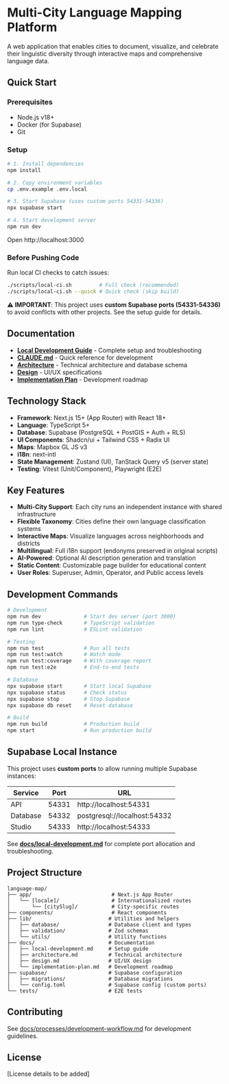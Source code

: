 # Multi-City Language Mapping Platform

A web application that enables cities to document, visualize, and celebrate their linguistic diversity through interactive maps and comprehensive language data.

## Quick Start

### Prerequisites

- Node.js v18+
- Docker (for Supabase)
- Git

### Setup

```bash
# 1. Install dependencies
npm install

# 2. Copy environment variables
cp .env.example .env.local

# 3. Start Supabase (uses custom ports 54331-54336)
npx supabase start

# 4. Start development server
npm run dev
```

Open http://localhost:3000

### Before Pushing Code

Run local CI checks to catch issues:

```bash
./scripts/local-ci.sh         # Full check (recommended)
./scripts/local-ci.sh --quick # Quick check (skip build)
```

**⚠️ IMPORTANT**: This project uses **custom Supabase ports (54331-54336)** to avoid conflicts with other projects. See the setup guide for details.

## Documentation

- **[Local Development Guide](./docs/local-development.md)** - Complete setup and troubleshooting
- **[CLAUDE.md](./CLAUDE.md)** - Quick reference for development
- **[Architecture](./docs/architecture.md)** - Technical architecture and database schema
- **[Design](./docs/design.md)** - UI/UX specifications
- **[Implementation Plan](./docs/implementation-plan.md)** - Development roadmap

## Technology Stack

- **Framework**: Next.js 15+ (App Router) with React 18+
- **Language**: TypeScript 5+
- **Database**: Supabase (PostgreSQL + PostGIS + Auth + RLS)
- **UI Components**: Shadcn/ui + Tailwind CSS + Radix UI
- **Maps**: Mapbox GL JS v3
- **i18n**: next-intl
- **State Management**: Zustand (UI), TanStack Query v5 (server state)
- **Testing**: Vitest (Unit/Component), Playwright (E2E)

## Key Features

- **Multi-City Support**: Each city runs an independent instance with shared infrastructure
- **Flexible Taxonomy**: Cities define their own language classification systems
- **Interactive Maps**: Visualize languages across neighborhoods and districts
- **Multilingual**: Full i18n support (endonyms preserved in original scripts)
- **AI-Powered**: Optional AI description generation and translation
- **Static Content**: Customizable page builder for educational content
- **User Roles**: Superuser, Admin, Operator, and Public access levels

## Development Commands

```bash
# Development
npm run dev              # Start dev server (port 3000)
npm run type-check       # TypeScript validation
npm run lint             # ESLint validation

# Testing
npm run test             # Run all tests
npm run test:watch       # Watch mode
npm run test:coverage    # With coverage report
npm run test:e2e         # End-to-end tests

# Database
npx supabase start       # Start local Supabase
npx supabase status      # Check status
npx supabase stop        # Stop Supabase
npx supabase db reset    # Reset database

# Build
npm run build            # Production build
npm start                # Run production build
```

## Supabase Local Instance

This project uses **custom ports** to allow running multiple Supabase instances:

| Service | Port | URL |
|---------|------|-----|
| API | 54331 | http://localhost:54331 |
| Database | 54332 | postgresql://localhost:54332 |
| Studio | 54333 | http://localhost:54333 |

See **[docs/local-development.md](./docs/local-development.md)** for complete port allocation and troubleshooting.

## Project Structure

```
language-map/
├── app/                          # Next.js App Router
│   └── [locale]/                 # Internationalized routes
│       └── [citySlug]/           # City-specific routes
├── components/                   # React components
├── lib/                         # Utilities and helpers
│   ├── database/                # Database client and types
│   ├── validation/              # Zod schemas
│   └── utils/                   # Utility functions
├── docs/                        # Documentation
│   ├── local-development.md     # Setup guide
│   ├── architecture.md          # Technical architecture
│   ├── design.md                # UI/UX design
│   └── implementation-plan.md   # Development roadmap
├── supabase/                    # Supabase configuration
│   ├── migrations/              # Database migrations
│   └── config.toml              # Supabase config (custom ports)
└── tests/                       # E2E tests
```

## Contributing

See [docs/processes/development-workflow.md](./docs/processes/development-workflow.md) for development guidelines.

## License

[License details to be added]
